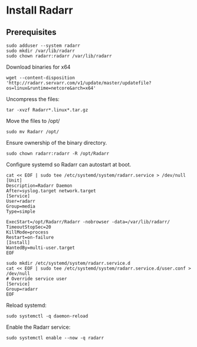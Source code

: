 # Install Radarr

## Prerequisites
```
sudo adduser --system radarr
sudo mkdir /var/lib/radarr
sudo chown radarr:radarr /var/lib/radarr
```

Download binaries for x64
```
wget --content-disposition 'http://radarr.servarr.com/v1/update/master/updatefile?os=linux&runtime=netcore&arch=x64'
```

Uncompress the files:
```
tar -xvzf Radarr*.linux*.tar.gz
```

Move the files to /opt/
```
sudo mv Radarr /opt/
```

Ensure ownership of the binary directory.
```
sudo chown radarr:radarr -R /opt/Radarr
```

Configure systemd so Radarr can autostart at boot.
```
cat << EOF | sudo tee /etc/systemd/system/radarr.service > /dev/null
[Unit]
Description=Radarr Daemon
After=syslog.target network.target
[Service]
User=radarr
Group=media
Type=simple

ExecStart=/opt/Radarr/Radarr -nobrowser -data=/var/lib/radarr/
TimeoutStopSec=20
KillMode=process
Restart=on-failure
[Install]
WantedBy=multi-user.target
EOF
```

```
sudo mkdir /etc/systemd/system/radarr.service.d
cat << EOF | sudo tee /etc/systemd/system/radarr.service.d/user.conf > /dev/null
# Override service user
[Service]
Group=radarr
EOF
```

Reload systemd:
```
sudo systemctl -q daemon-reload
```
Enable the Radarr service:
```
sudo systemctl enable --now -q radarr
```
